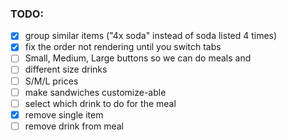 ### TODO: 
- [x] group similar items ("4x soda" instead of soda listed 4 times)
- [x] fix the order not rendering until you switch tabs
- [ ] Small, Medium, Large buttons so we can do meals and 
- [ ] different size drinks
- [ ] S/M/L prices
- [ ] make sandwiches customize-able
- [ ] select which drink to do for the meal
- [x] remove single item
- [ ] remove drink from meal